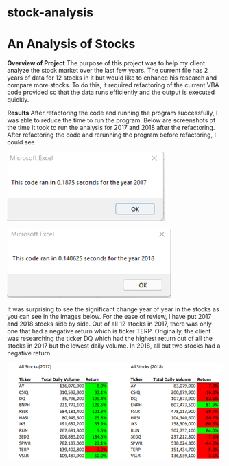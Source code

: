 # stock-analysis


# An Analysis of Stocks
 
**Overview of Project**
The purpose of this project was to help my client analyze the stock market over the last few years.  The current file has 2 years of data for 12 stocks in it but would like to enhance his research and compare more stocks.  To do this, it required refactoring of the current VBA code provided so that the data runs efficiently and the output is executed quickly.

**Results**
After refactoring the code and running the program successfully, I was able to reduce the time to run the program. Below are screenshots of the time it took to run the analysis for 2017 and 2018 after the refactoring.  After refactoring the code and rerunning the program before refactoring, I could see
                                                     
![](/Resources/VBA_Challenge_2017.png)

![](/Resources/VBA_Challenge_2018.png)

It was surprising to see the significant change year of year in the stocks as you can see in the images below.  For the ease of review, I have put 2017 and 2018 stocks side by side.  Out of all 12 stocks in 2017, there was only one that had a negative return which is ticker TERP.  Originally, the client was researching the ticker DQ which had the highest return out of all the stocks in 2017 but the lowest daily volume.  In 2018, all but two stocks had a negative return.

![](/Resources/VBA_Comparison.png)

